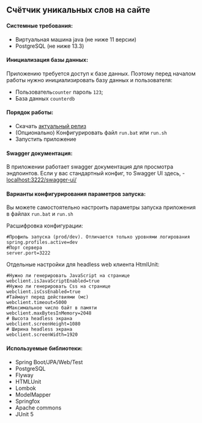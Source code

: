 ## Счётчик уникальных слов на сайте
#### **Системные требования**:
- Виртуальная машина java (не ниже 11 версии)
- PostgreSQL (не ниже 13.3)
#### **Инициализация базы данных**:
 Приложению требуется доступ к базе данных. Поэтому перед началом работы нужно инициализировать базу данных и пользователя:  
- Пользователь``counter`` пароль ``123``;
- База данных ``counterdb``
#### **Порядок работы**:  
- Скачать [актуальный релиз](https://github.com/xdx505/html-word-counter/releases)
- (Опционально) Конфигурировать файл ``run.bat`` или ``run.sh``
- Запустить приложение
#### **Swagger документация**:  
В приложении работает swagger документация для просмотра эндпоинтов. Если у вас стандартный конфиг, то Swagger UI здесь, - [localhost:3222/swagger-ui/](http://localhost:3222/swagger-ui/)
#### **Варианты конфигурирования параметров запуска**:
Вы можете самостоятельно настроить параметры запуска приложения в файлах ``run.bat`` и ``run.sh``

Расшифровка конфигурации:
```properties
#Профиль запуска (prod/dev). Отличается только уровнями логирования
spring.profiles.active=dev
#Порт сервера
server.port=3222
```
Отдельные настройки для headless web клиента HtmlUnit:
```properties
#Нужно ли генерировать JavaScript на странице
webclient.isJavaScriptEnabled=true
#Нужно ли генерировать Css на странице
webclient.isCssEnabled=true
#Таймаут перед действиями (мс)
webclient.timeout=5000
#Максимальное число байт в памяти
webclient.maxBytesInMemory=2048
# Высота headless экрана
webclient.screenHeight=1080
# Ширина headless экрана
webclient.screenWidth=1920
```
#### **Используемые библиотеки**:
- Spring Boot/JPA/Web/Test
- PostgreSQL
- Flyway
- HTMLUnit
- Lombok
- ModelMapper
- Springfox
- Apache commons
- JUnit 5
